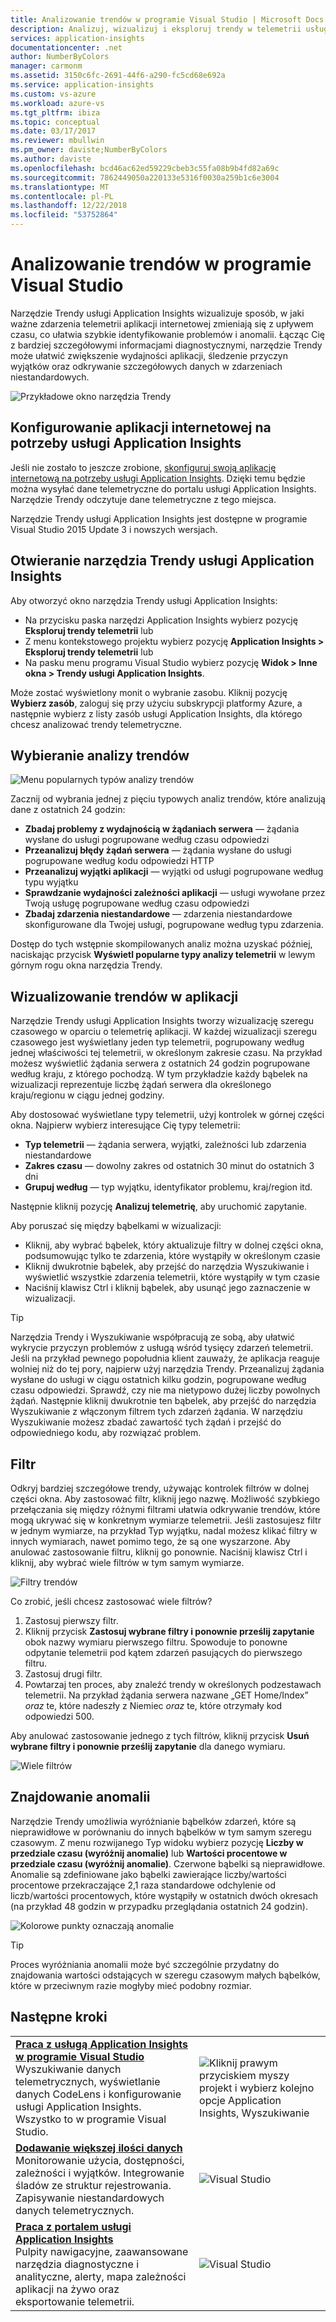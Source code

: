 ```yaml
---
title: Analizowanie trendów w programie Visual Studio | Microsoft Docs
description: Analizuj, wizualizuj i eksploruj trendy w telemetrii usługi Application Insights w programie Visual Studio.
services: application-insights
documentationcenter: .net
author: NumberByColors
manager: carmonm
ms.assetid: 3150c6fc-2691-44f6-a290-fc5cd68e692a
ms.service: application-insights
ms.custom: vs-azure
ms.workload: azure-vs
ms.tgt_pltfrm: ibiza
ms.topic: conceptual
ms.date: 03/17/2017
ms.reviewer: mbullwin
ms.pm_owner: daviste;NumberByColors
ms.author: daviste
ms.openlocfilehash: bcd46ac62ed59229cbeb3c55fa08b9b4fd82a69c
ms.sourcegitcommit: 7862449050a220133e5316f0030a259b1c6e3004
ms.translationtype: MT
ms.contentlocale: pl-PL
ms.lasthandoff: 12/22/2018
ms.locfileid: "53752864"
---
```

# <a name="analyzing-trends-in-visual-studio"></a>Analizowanie trendów w programie Visual Studio
Narzędzie Trendy usługi Application Insights wizualizuje sposób, w jaki ważne zdarzenia telemetrii aplikacji internetowej zmieniają się z upływem czasu, co ułatwia szybkie identyfikowanie problemów i anomalii. Łącząc Cię z bardziej szczegółowymi informacjami diagnostycznymi, narzędzie Trendy może ułatwić zwiększenie wydajności aplikacji, śledzenie przyczyn wyjątków oraz odkrywanie szczegółowych danych w zdarzeniach niestandardowych.

![Przykładowe okno narzędzia Trendy](./media/app-insights-visual-studio-trends/app-insights-trends-hero-750.png)

## <a name="configure-your-web-app-for-application-insights"></a>Konfigurowanie aplikacji internetowej na potrzeby usługi Application Insights

Jeśli nie zostało to jeszcze zrobione, [skonfiguruj swoją aplikację internetową na potrzeby usługi Application Insights](app-insights-overview.md). Dzięki temu będzie można wysyłać dane telemetryczne do portalu usługi Application Insights. Narzędzie Trendy odczytuje dane telemetryczne z tego miejsca.

Narzędzie Trendy usługi Application Insights jest dostępne w programie Visual Studio 2015 Update 3 i nowszych wersjach.

## <a name="open-application-insights-trends"></a>Otwieranie narzędzia Trendy usługi Application Insights
Aby otworzyć okno narzędzia Trendy usługi Application Insights:

* Na przycisku paska narzędzi Application Insights wybierz pozycję **Eksploruj trendy telemetrii** lub
* Z menu kontekstowego projektu wybierz pozycję **Application Insights > Eksploruj trendy telemetrii** lub
* Na pasku menu programu Visual Studio wybierz pozycję **Widok > Inne okna > Trendy usługi Application Insights**.

Może zostać wyświetlony monit o wybranie zasobu. Kliknij pozycję **Wybierz zasób**, zaloguj się przy użyciu subskrypcji platformy Azure, a następnie wybierz z listy zasób usługi Application Insights, dla którego chcesz analizować trendy telemetryczne.

## <a name="choose-a-trend-analysis"></a>Wybieranie analizy trendów
![Menu popularnych typów analizy trendów](./media/app-insights-visual-studio-trends/app-insights-trends-1-750.png)

Zacznij od wybrania jednej z pięciu typowych analiz trendów, które analizują dane z ostatnich 24 godzin:

* **Zbadaj problemy z wydajnością w żądaniach serwera** — żądania wysłane do usługi pogrupowane według czasu odpowiedzi
* **Przeanalizuj błędy żądań serwera** — żądania wysłane do usługi pogrupowane według kodu odpowiedzi HTTP
* **Przeanalizuj wyjątki aplikacji** — wyjątki od usługi pogrupowane według typu wyjątku
* **Sprawdzanie wydajności zależności aplikacji** — usługi wywołane przez Twoją usługę pogrupowane według czasu odpowiedzi
* **Zbadaj zdarzenia niestandardowe** — zdarzenia niestandardowe skonfigurowane dla Twojej usługi, pogrupowane według typu zdarzenia.

Dostęp do tych wstępnie skompilowanych analiz można uzyskać później, naciskając przycisk **Wyświetl popularne typy analizy telemetrii** w lewym górnym rogu okna narzędzia Trendy.

## <a name="visualize-trends-in-your-application"></a>Wizualizowanie trendów w aplikacji
Narzędzie Trendy usługi Application Insights tworzy wizualizację szeregu czasowego w oparciu o telemetrię aplikacji. W każdej wizualizacji szeregu czasowego jest wyświetlany jeden typ telemetrii, pogrupowany według jednej właściwości tej telemetrii, w określonym zakresie czasu. Na przykład możesz wyświetlić żądania serwera z ostatnich 24 godzin pogrupowane według kraju, z którego pochodzą. W tym przykładzie każdy bąbelek na wizualizacji reprezentuje liczbę żądań serwera dla określonego kraju/regionu w ciągu jednej godziny.

Aby dostosować wyświetlane typy telemetrii, użyj kontrolek w górnej części okna. Najpierw wybierz interesujące Cię typy telemetrii:

* **Typ telemetrii** — żądania serwera, wyjątki, zależności lub zdarzenia niestandardowe
* **Zakres czasu** — dowolny zakres od ostatnich 30 minut do ostatnich 3 dni
* **Grupuj według** — typ wyjątku, identyfikator problemu, kraj/region itd.

Następnie kliknij pozycję **Analizuj telemetrię**, aby uruchomić zapytanie.

Aby poruszać się między bąbelkami w wizualizacji:

* Kliknij, aby wybrać bąbelek, który aktualizuje filtry w dolnej części okna, podsumowując tylko te zdarzenia, które wystąpiły w określonym czasie
* Kliknij dwukrotnie bąbelek, aby przejść do narzędzia Wyszukiwanie i wyświetlić wszystkie zdarzenia telemetrii, które wystąpiły w tym czasie
* Naciśnij klawisz Ctrl i kliknij bąbelek, aby usunąć jego zaznaczenie w wizualizacji.

> [!TIP]
> Narzędzia Trendy i Wyszukiwanie współpracują ze sobą, aby ułatwić wykrycie przyczyn problemów z usługą wśród tysięcy zdarzeń telemetrii. Jeśli na przykład pewnego popołudnia klient zauważy, że aplikacja reaguje wolniej niż do tej pory, najpierw użyj narzędzia Trendy. Przeanalizuj żądania wysłane do usługi w ciągu ostatnich kilku godzin, pogrupowane według czasu odpowiedzi. Sprawdź, czy nie ma nietypowo dużej liczby powolnych żądań. Następnie kliknij dwukrotnie ten bąbelek, aby przejść do narzędzia Wyszukiwanie z włączonym filtrem tych zdarzeń żądania. W narzędziu Wyszukiwanie możesz zbadać zawartość tych żądań i przejść do odpowiedniego kodu, aby rozwiązać problem.
> 
> 

## <a name="filter"></a>Filtr
Odkryj bardziej szczegółowe trendy, używając kontrolek filtrów w dolnej części okna. Aby zastosować filtr, kliknij jego nazwę. Możliwość szybkiego przełączania się między różnymi filtrami ułatwia odkrywanie trendów, które mogą ukrywać się w konkretnym wymiarze telemetrii. Jeśli zastosujesz filtr w jednym wymiarze, na przykład Typ wyjątku, nadal możesz klikać filtry w innych wymiarach, nawet pomimo tego, że są one wyszarzone. Aby anulować zastosowanie filtru, kliknij go ponownie. Naciśnij klawisz Ctrl i kliknij, aby wybrać wiele filtrów w tym samym wymiarze.

![Filtry trendów](./media/app-insights-visual-studio-trends/TrendsFiltering-750.png)

Co zrobić, jeśli chcesz zastosować wiele filtrów? 

1. Zastosuj pierwszy filtr. 
2. Kliknij przycisk **Zastosuj wybrane filtry i ponownie prześlij zapytanie** obok nazwy wymiaru pierwszego filtru. Spowoduje to ponowne odpytanie telemetrii pod kątem zdarzeń pasujących do pierwszego filtru. 
3. Zastosuj drugi filtr. 
4. Powtarzaj ten proces, aby znaleźć trendy w określonych podzestawach telemetrii. Na przykład żądania serwera nazwane „GET Home/Index” *oraz* te, które nadeszły z Niemiec *oraz* te, które otrzymały kod odpowiedzi 500. 

Aby anulować zastosowanie jednego z tych filtrów, kliknij przycisk **Usuń wybrane filtry i ponownie prześlij zapytanie** dla danego wymiaru.

![Wiele filtrów](./media/app-insights-visual-studio-trends/TrendsFiltering2-750.png)

## <a name="find-anomalies"></a>Znajdowanie anomalii
Narzędzie Trendy umożliwia wyróżnianie bąbelków zdarzeń, które są nieprawidłowe w porównaniu do innych bąbelków w tym samym szeregu czasowym. Z menu rozwijanego Typ widoku wybierz pozycję **Liczby w przedziale czasu (wyróżnij anomalie)** lub **Wartości procentowe w przedziale czasu (wyróżnij anomalie)**. Czerwone bąbelki są nieprawidłowe. Anomalie są zdefiniowane jako bąbelki zawierające liczby/wartości procentowe przekraczające 2,1 raza standardowe odchylenie od liczb/wartości procentowych, które wystąpiły w ostatnich dwóch okresach (na przykład 48 godzin w przypadku przeglądania ostatnich 24 godzin).

![Kolorowe punkty oznaczają anomalie](./media/app-insights-visual-studio-trends/TrendsAnomalies-750.png)

> [!TIP]
> Proces wyróżniania anomalii może być szczególnie przydatny do znajdowania wartości odstających w szeregu czasowym małych bąbelków, które w przeciwnym razie mogłyby mieć podobny rozmiar.  
> 
> 

## <a name="next"></a>Następne kroki
|  |  |
| --- | --- |
| **[Praca z usługą Application Insights w programie Visual Studio](app-insights-visual-studio.md)**<br/>Wyszukiwanie danych telemetrycznych, wyświetlanie danych CodeLens i konfigurowanie usługi Application Insights. Wszystko to w programie Visual Studio. |![Kliknij prawym przyciskiem myszy projekt i wybierz kolejno opcje Application Insights, Wyszukiwanie](./media/app-insights-visual-studio-trends/34.png) |
| **[Dodawanie większej ilości danych](../azure-monitor/app/asp-net-more.md)**<br/>Monitorowanie użycia, dostępności, zależności i wyjątków. Integrowanie śladów ze struktur rejestrowania. Zapisywanie niestandardowych danych telemetrycznych. |![Visual Studio](./media/app-insights-visual-studio-trends/64.png) |
| **[Praca z portalem usługi Application Insights](../azure-monitor/app/app-insights-dashboards.md)**<br/>Pulpity nawigacyjne, zaawansowane narzędzia diagnostyczne i analityczne, alerty, mapa zależności aplikacji na żywo oraz eksportowanie telemetrii. |![Visual Studio](./media/app-insights-visual-studio-trends/62.png) |

